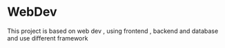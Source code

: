 # WebDev
This project is based on  web dev , using frontend , backend and database and use different framework
